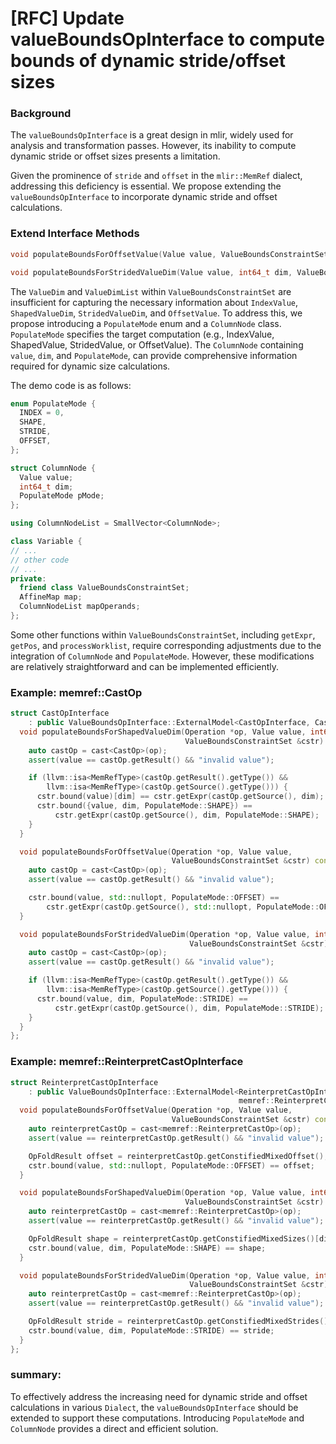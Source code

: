 # [RFC] Update valueBoundsOpInterface to compute bounds of dynamic stride/offset sizes

### Background

The `valueBoundsOpInterface` is a great design in mlir, widely used for analysis and transformation passes. However, its inability to compute dynamic stride or offset sizes presents a limitation. 

Given the prominence of `stride` and `offset` in the `mlir::MemRef` dialect, addressing this deficiency is essential. We propose extending the `valueBoundsOpInterface` to incorporate dynamic stride and offset calculations.

### Extend Interface Methods
```c++
void populateBoundsForOffsetValue(Value value, ValueBoundsConstraintSet &cstr)

void populateBoundsForStridedValueDim(Value value, int64_t dim, ValueBoundsConstraintSet &cstr)
```

The `ValueDim` and `ValueDimList` within `ValueBoundsConstraintSet` are insufficient for capturing the necessary information about `IndexValue`, `ShapedValueDim`, `StridedValueDim`, and `OffsetValue`. To address this, we propose introducing a `PopulateMode` enum and a `ColumnNode` class.  `PopulateMode` specifies the target computation (e.g., IndexValue, ShapedValue, StridedValue, or OffsetValue). The `ColumnNode` containing `value`, `dim`, and `PopulateMode`, can provide comprehensive information required for dynamic size calculations.

The demo code is as follows: 

```c++
enum PopulateMode {
  INDEX = 0,
  SHAPE,
  STRIDE,
  OFFSET,
};

struct ColumnNode {
  Value value;
  int64_t dim;
  PopulateMode pMode;
};

using ColumnNodeList = SmallVector<ColumnNode>;

class Variable {
// ...
// other code
// ...
private:
  friend class ValueBoundsConstraintSet;
  AffineMap map;
  ColumnNodeList mapOperands;
};
```

Some other functions within `ValueBoundsConstraintSet`, including `getExpr`, `getPos`, and `processWorklist`, require corresponding adjustments due to the integration of `ColumnNode` and `PopulateMode`. However, these modifications are relatively straightforward and can be implemented efficiently.

### Example: memref::CastOp
```c++
struct CastOpInterface
    : public ValueBoundsOpInterface::ExternalModel<CastOpInterface, CastOp> {
  void populateBoundsForShapedValueDim(Operation *op, Value value, int64_t dim,
                                       ValueBoundsConstraintSet &cstr) const {
    auto castOp = cast<CastOp>(op);
    assert(value == castOp.getResult() && "invalid value");

    if (llvm::isa<MemRefType>(castOp.getResult().getType()) &&
        llvm::isa<MemRefType>(castOp.getSource().getType())) {
      cstr.bound(value)[dim] == cstr.getExpr(castOp.getSource(), dim);
      cstr.bound({value, dim, PopulateMode::SHAPE}) ==
          cstr.getExpr(castOp.getSource(), dim, PopulateMode::SHAPE);
    }
  }

  void populateBoundsForOffsetValue(Operation *op, Value value,
                                    ValueBoundsConstraintSet &cstr) const {
    auto castOp = cast<CastOp>(op);
    assert(value == castOp.getResult() && "invalid value");

    cstr.bound(value, std::nullopt, PopulateMode::OFFSET) ==
        cstr.getExpr(castOp.getSource(), std::nullopt, PopulateMode::OFFSET);
  }

  void populateBoundsForStridedValueDim(Operation *op, Value value, int64_t dim,
                                        ValueBoundsConstraintSet &cstr) const {
    auto castOp = cast<CastOp>(op);
    assert(value == castOp.getResult() && "invalid value");

    if (llvm::isa<MemRefType>(castOp.getResult().getType()) &&
        llvm::isa<MemRefType>(castOp.getSource().getType())) {
      cstr.bound(value, dim, PopulateMode::STRIDE) ==
          cstr.getExpr(castOp.getSource(), dim, PopulateMode::STRIDE);
    }
  }
};
```

### Example: memref::ReinterpretCastOpInterface
```c++
struct ReinterpretCastOpInterface
    : public ValueBoundsOpInterface::ExternalModel<ReinterpretCastOpInterface,
                                                   memref::ReinterpretCastOp> {
  void populateBoundsForOffsetValue(Operation *op, Value value,
                                    ValueBoundsConstraintSet &cstr) const {
    auto reinterpretCastOp = cast<memref::ReinterpretCastOp>(op);
    assert(value == reinterpretCastOp.getResult() && "invalid value");

    OpFoldResult offset = reinterpretCastOp.getConstifiedMixedOffset();
    cstr.bound(value, std::nullopt, PopulateMode::OFFSET) == offset;
  }

  void populateBoundsForShapedValueDim(Operation *op, Value value, int64_t dim,
                                       ValueBoundsConstraintSet &cstr) const {
    auto reinterpretCastOp = cast<memref::ReinterpretCastOp>(op);
    assert(value == reinterpretCastOp.getResult() && "invalid value");

    OpFoldResult shape = reinterpretCastOp.getConstifiedMixedSizes()[dim];
    cstr.bound(value, dim, PopulateMode::SHAPE) == shape;
  }

  void populateBoundsForStridedValueDim(Operation *op, Value value, int64_t dim,
                                        ValueBoundsConstraintSet &cstr) const {
    auto reinterpretCastOp = cast<memref::ReinterpretCastOp>(op);
    assert(value == reinterpretCastOp.getResult() && "invalid value");

    OpFoldResult stride = reinterpretCastOp.getConstifiedMixedStrides()[dim];
    cstr.bound(value, dim, PopulateMode::STRIDE) == stride;
  }
};
```

### summary:
To effectively address the increasing need for dynamic stride and offset calculations in various `Dialect`, the `valueBoundsOpInterface` should be extended to support these computations. Introducing `PopulateMode` and `ColumnNode` provides a direct and efficient solution.
